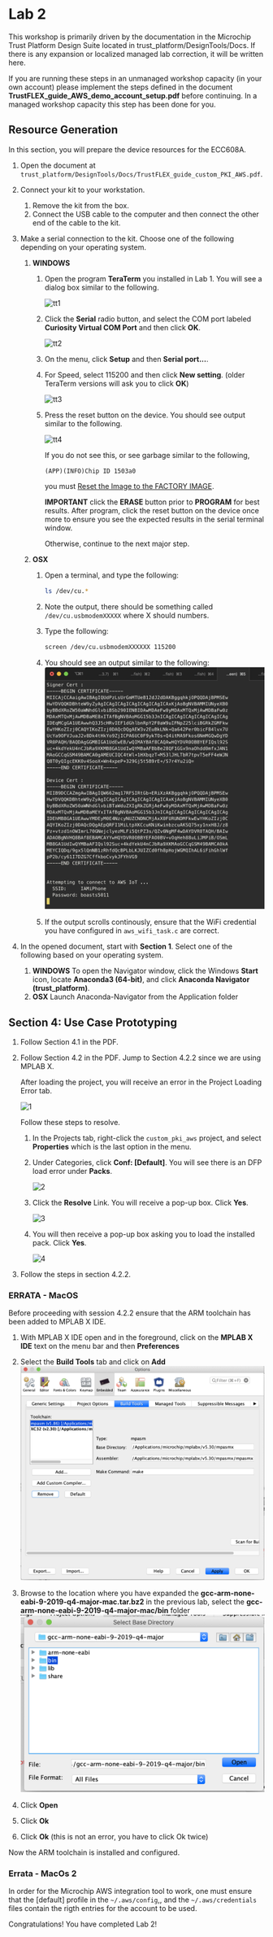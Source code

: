 # Lab 2

This workshop is primarily driven by the documentation in the Microchip Trust Platform Design Suite located in trust_platform/DesignTools/Docs.  If there is any expansion or localized managed lab correction, it will be written here.

If you are running these steps in an unmanaged workshop capacity (in your own account) please implement the steps defined in the document **TrustFLEX_guide_AWS_demo_account_setup.pdf** before continuing.  In a managed workshop capacity this step has been done for you.

## Resource Generation

In this section, you will prepare the device resources for the ECC608A.

1. Open the document at `trust_platform/DesignTools/Docs/TrustFLEX_guide_custom_PKI_AWS.pdf`.
2. Connect your kit to your workstation.
   1. Remove the kit from the box.
   2. Connect the USB cable to the computer and then connect the other end of the cable to the kit.
3. Make a serial connection to the kit.  Choose one of the following depending on your operating system.
   1. **WINDOWS**
      1. Open the program **TeraTerm** you installed in Lab 1.  You will see a dialog box similar to the following.

         ![tt1](workshop-images/2_tt_1.PNG)

      2. Click the **Serial** radio button, and select the COM port labeled **Curiosity Virtual COM Port** and then click **OK**.

         ![tt2](workshop-images/2_tt_2.PNG)

      3. On the menu, click **Setup** and then **Serial port...**.
      4. For Speed, select 115200 and then click **New setting**.  (older TeraTerm versions will ask you to click **OK**)

         ![tt3](workshop-images/2_tt_3.PNG)
      5. Press the reset button on the device.  You should see output similar to the following.

         ![tt4](workshop-images/2_tt_4.PNG)

         If you do not see this, or see garbage similar to the following,

         ```text
         (APP)(INFO)Chip ID 1503a0
         ```

         you must [Reset the Image to the FACTORY IMAGE](https://microchipdeveloper.com/authentication:cryptoauth-factory-reset).

         **IMPORTANT** click the **ERASE** button prior to **PROGRAM** for best results.  After program, click the reset button on the device once more to ensure you see the expected results in the serial terminal window.

         Otherwise, continue to the next major step.
   2. **OSX**
      1. Open a terminal, and type the following:

         ```bash
         ls /dev/cu.*
         ```

      2. Note the output, there should be something called `/dev/cu.usbmodemXXXXX` where X should numbers. 

      3. Type the following:

         ```bash
         screen /dev/cu.usbmodemXXXXXX 115200
         ```

      4. You should see an output similar to the following:
      ![](workshop-images/lab2.md-2020-01-15-06-35-08.png)

      5. If the output scrolls continously, ensure that the WiFi credential you have configured in `aws_wifi_task.c` are correct.

2. In the opened document, start with **Section 1**.  Select one of the following based on your operating system.
   1. **WINDOWS** To open the Navigator window, click the Windows **Start** icon, locate **Anaconda3 (64-bit)**, and click **Anaconda Navigator (trust_platform)**.
   2. **OSX** Launch Anaconda-Navigator from the Application folder

## Section 4: Use Case Prototyping

   1. Follow Section 4.1 in the PDF.
   2. Follow Section 4.2 in the PDF.  Jump to Section 4.2.2 since we are using MPLAB X.

      After loading the project, you will receive an error in the Project Loading Error tab.

      ![1](workshop-images/mplabx_config_error.PNG)

      Follow these steps to resolve.

      1. In the Projects tab, right-click the `custom_pki_aws` project, and select **Properties** which is the last option in the menu.
      2. Under Categories, click **Conf: [Default]**.  You will see there is an DFP load error under **Packs**.

         ![2](workshop-images/mplabx_config_error_2.PNG)

      3. Click the **Resolve** Link. You will receive a pop-up box.  Click **Yes**.

         ![3](workshop-images/mplabx_config_error_3.PNG)

      4. You will then receive a pop-up box asking you to load the installed pack.  Click **Yes**.

         ![4](workshop-images/mplabx_config_error_4.PNG)

   3. Follow the steps in section 4.2.2.

### ERRATA - MacOS

Before proceeding with session 4.2.2 ensure that the ARM toolchain has been added to MPLAB X IDE.

1. With MPLAB X IDE open and in the foreground, click on the **MPLAB X IDE** text on the menu bar and then **Preferences**

2. Select the **Build Tools** tab and click on **Add**
![](workshop-images/lab2.md-2020-01-15-06-44-32.png)

3. Browse to the location where you have expanded the **gcc-arm-none-eabi-9-2019-q4-major-mac.tar.bz2** in the previous lab, select the **gcc-arm-none-eabi-9-2019-q4-major-mac/bin** folder
![](workshop-images/lab2.md-2020-01-15-06-46-22.png)

4. Click **Open**

5. Click **Ok**

6. Click **Ok** (this is not an error, you have to click Ok twice)

Now the ARM toolchain is installed and configured.

### Errata - MacOs 2

In order for the Microchip AWS integration tool to work, one must ensure that the [default] profile in the `~/.aws/config`,, and the `~/.aws/credentials` files contain the rigth entries for the account to be used.



Congratulations! You have completed Lab 2!
